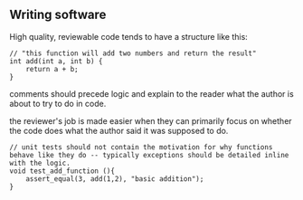 ## Writing software 
High quality, reviewable code tends to have a structure like this: 
```
// "this function will add two numbers and return the result"
int add(int a, int b) {
    return a + b;
}
```

comments should precede logic and explain to the reader what the author is about to try to do in code.

the reviewer's job is made easier when they can primarily focus on whether the code does what the author said it was supposed to do.

```
// unit tests should not contain the motivation for why functions behave like they do -- typically exceptions should be detailed inline with the logic. 
void test_add_function (){
    assert_equal(3, add(1,2), "basic addition");
}
```